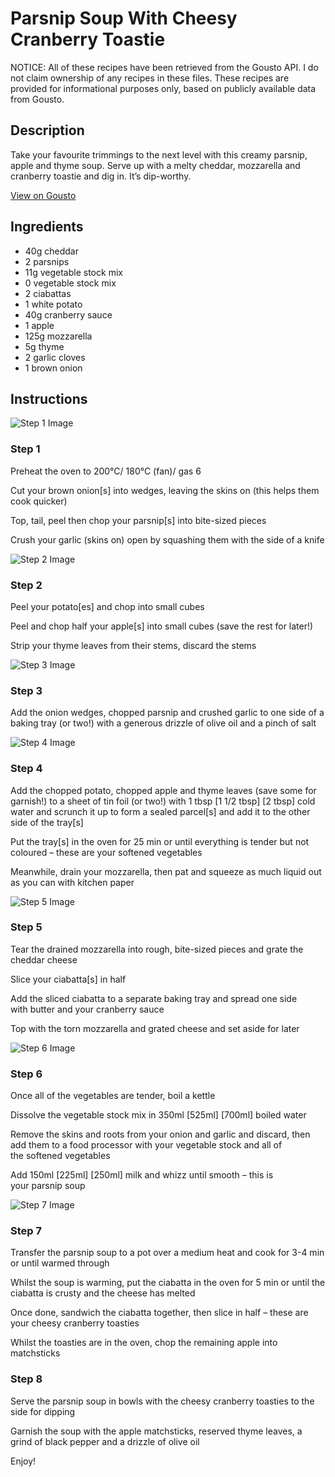 # Parsnip Soup With Cheesy Cranberry Toastie

NOTICE: All of these recipes have been retrieved from the Gousto API. I do not claim ownership of any recipes in these files. These recipes are provided for informational purposes only, based on publicly available data from Gousto.

## Description

Take your favourite trimmings to the next level with this creamy parsnip, apple and thyme soup. Serve up with a melty cheddar, mozzarella and cranberry toastie and dig in. It’s dip-worthy. 

[View on Gousto](https://www.gousto.co.uk/recipes/cookbook/parsnip-soup-with-cheesy-cranberry-toastie)

## Ingredients

- 40g cheddar
- 2 parsnips
- 11g vegetable stock mix
- 0 vegetable stock mix
- 2 ciabattas
- 1 white potato
- 40g cranberry sauce 
- 1 apple
- 125g mozzarella
- 5g thyme
- 2 garlic cloves
- 1 brown onion

## Instructions

![Step 1 Image](https://production-media.gousto.co.uk/cms/recipe-step-image/RC2380Step-1-x200.jpg)

### Step 1

Preheat the oven to 200°C/ 180°C (fan)/ gas 6

Cut your brown onion[s]<span class="text-danger"> </span>into wedges, leaving the skins on (this helps them cook quicker)

Top, tail, peel then chop your parsnip[s] into bite-sized pieces

Crush your garlic (skins on) open by squashing them with the side of a knife

![Step 2 Image](https://production-media.gousto.co.uk/cms/recipe-step-image/RC2380Step-2-x200.jpg)

### Step 2

Peel your potato[es] and chop into small cubes

Peel and chop half your apple[s] into small cubes (save the rest for later!)

Strip your thyme leaves from their stems, discard the stems

![Step 3 Image](https://production-media.gousto.co.uk/cms/recipe-step-image/RC2380Step-3-x200.jpg)

### Step 3

Add the onion wedges, chopped parsnip and crushed garlic to one side of a baking tray (or two!) with a generous drizzle of olive oil and a pinch of salt

![Step 4 Image](https://production-media.gousto.co.uk/cms/recipe-step-image/RC2380Step-4-x200.jpg)

### Step 4

Add the chopped potato, chopped apple and thyme leaves (save some for garnish!) to a sheet of tin foil (or two!) with 1 tbsp <span class="text-purple">[1 1/2 tbsp]</span><span class="text-danger"> [2 tbsp]</span> cold water and scrunch it up to form a sealed parcel[s] and add it to the other side of the tray[s]

Put the tray[s] in the oven for 25 min or until everything is tender but not coloured – these are your softened vegetables

Meanwhile, drain your mozzarella, then pat and squeeze as much liquid out as you can with kitchen paper

![Step 5 Image](https://production-media.gousto.co.uk/cms/recipe-step-image/RC2380Step5V2-x200.jpg)

### Step 5

Tear the drained mozzarella into rough, bite-sized pieces and grate the cheddar cheese

Slice your ciabatta[s] in half

Add the sliced ciabatta to a separate baking tray and spread one side with butter and your cranberry sauce

Top with the torn mozzarella and grated cheese and set aside for later

![Step 6 Image](https://production-media.gousto.co.uk/cms/recipe-step-image/RC2380Step-6.v2jpg-x200.jpg)

### Step 6

Once all of the vegetables are tender, boil a kettle

Dissolve the vegetable stock mix in 350ml <span class="text-purple">[525ml]</span> <span class="text-danger">[700ml]</span> boiled water

Remove the skins and roots from your onion and garlic and discard, then add them to a food processor with your vegetable stock and all of the softened vegetables

Add 150ml <span class="text-purple">[225ml]</span> <span class="text-danger">[250ml] </span>milk and whizz until smooth – this is your parsnip soup

![Step 7 Image](https://production-media.gousto.co.uk/cms/recipe-step-image/RC2380Step-7-x200.jpg)

### Step 7

Transfer the parsnip soup to a pot over a medium heat and cook for 3-4 min or until warmed through

Whilst the soup is warming, put the ciabatta in the oven for 5 min or until the ciabatta is crusty and the cheese has melted

Once done, sandwich the ciabatta together, then slice in half – these are your cheesy cranberry toasties

Whilst the toasties are in the oven, chop the remaining apple into matchsticks

### Step 8

Serve the parsnip soup in bowls with the cheesy cranberry toasties to the side for dipping

Garnish the soup with the apple matchsticks, reserved thyme leaves, a grind of black pepper and a drizzle of olive oil

Enjoy!

